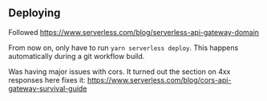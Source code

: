 ## Deploying

Followed https://www.serverless.com/blog/serverless-api-gateway-domain

From now on, only have to run `yarn serverless deploy`. This happens automatically during a git workflow build.

Was having major issues with cors. It turned out the section on 4xx responses here fixes it: https://www.serverless.com/blog/cors-api-gateway-survival-guide
